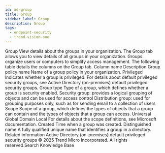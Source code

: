 ```yaml
---
id: ad-group
title: Group
sidebar_label: Group
description: Group
tags:
  - endpoint-security
  - trend-vision-one
---
```


 Group View details about the groups in your organization. The Group tab allows you to view details of all groups in your organization. Groups organize users or computers to simplify access management. The following table details the columns on the Group tab. Column name Description Group policy name Name of a group policy in your organization. Privileged Indicates whether a group is privileged. For details about default privileged security groups, see Active Directory (on-premises) default privileged security groups. Group type Type of a group, which defines whether a group is security enabled. Security group: provides a logical grouping of objects and can be used for access control Distribution group: used for grouping purposes only, such as for sending email to a collection of users Scope Scope of a group, which defines the types of objects that a group can contain and the types of objects that a group can access. Universal Global Domain Local For details about the scope definitions, see Microsoft documentation. Created Time when a group was created. Distinguished name A fully qualified unique name that identifies a group in a directory. Related information Active Directory (on-premises) default privileged security groups © 2025 Trend Micro Incorporated. All rights reserved.Search Knowledge Base